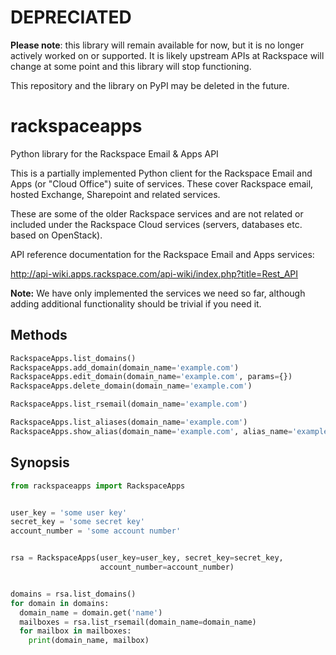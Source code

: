 # DEPRECIATED

**Please note**: this library will remain available for now, but it is no
longer actively worked on or supported. It is likely upstream APIs at
Rackspace will change at some point and this library will stop functioning.

This repository and the library on PyPI may be deleted in the future.


# rackspaceapps

Python library for the Rackspace Email &amp; Apps API

This is a partially implemented Python client for the Rackspace Email and Apps
(or "Cloud Office") suite of services. These cover Rackspace email, hosted
Exchange, Sharepoint and related services.

These are some of the older Rackspace services and are not related or included
under the Rackspace Cloud services (servers, databases etc. based on
OpenStack).

API reference documentation for the Rackspace Email and Apps services:

http://api-wiki.apps.rackspace.com/api-wiki/index.php?title=Rest_API

**Note:** We have only implemented the services we need so far, although adding
additional functionality should be trivial if you need it.

## Methods

```python
RackspaceApps.list_domains()
RackspaceApps.add_domain(domain_name='example.com')
RackspaceApps.edit_domain(domain_name='example.com', params={})
RackspaceApps.delete_domain(domain_name='example.com')

RackspaceApps.list_rsemail(domain_name='example.com')

RackspaceApps.list_aliases(domain_name='example.com')
RackspaceApps.show_alias(domain_name='example.com', alias_name='example')
```

## Synopsis

```python
from rackspaceapps import RackspaceApps


user_key = 'some user key'
secret_key = 'some secret key'
account_number = 'some account number'


rsa = RackspaceApps(user_key=user_key, secret_key=secret_key,
                    account_number=account_number)


domains = rsa.list_domains()
for domain in domains:
  domain_name = domain.get('name')
  mailboxes = rsa.list_rsemail(domain_name=domain_name)
  for mailbox in mailboxes:
    print(domain_name, mailbox)
```
